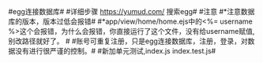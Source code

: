 #egg连接数据库#
#详细步骤 https://yumud.com/  搜索egg#
#注意
#*注意数据库的版本，版本过低会报错#
#*app/view/home/home.ejs中的<%= username %>这个会报错，为什么会报错，你直接运行了这个文件，没有给username赋值,别改路径就好了。 #
#账号可重复注册，只是egg连接数据库，注册，登录，对数据没有进行很严谨的控制。#
#新加单元测试,index.js index.test.js#

